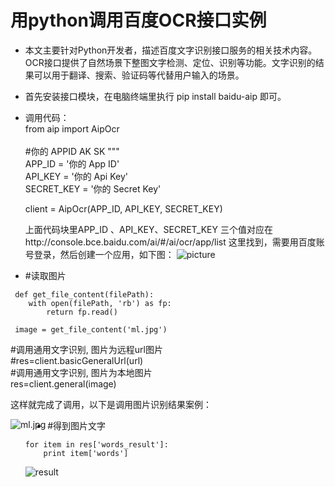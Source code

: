 # 用python调用百度OCR接口实例

* 本文主要针对Python开发者，描述百度文字识别接口服务的相关技术内容。
  OCR接口提供了自然场景下整图文字检测、定位、识别等功能。文字识别的结果可以用于翻译、搜索、验证码等代替用户输入的场景。
  
* 首先安装接口模块，在电脑终端里执行 pip install baidu-aip 即可。

* 调用代码：
  <br/>from aip import AipOcr  
  <br/>#你的 APPID AK SK """
  <br/>APP_ID = '你的 App ID'
  <br/>API_KEY = '你的 Api Key'
  <br/>SECRET_KEY = '你的 Secret Key'

  client = AipOcr(APP_ID, API_KEY, SECRET_KEY)

  上面代码块里APP_ID 、API_KEY、SECRET_KEY 三个值对应在http://console.bce.baidu.com/ai/#/ai/ocr/app/list 这里找到，需要用百度账号登录，然后创建一个应用，如下图：
  ![picture](https://github.com/MingQuanXu/python_interview/blob/master/example_python/ocr.jpg)

* #读取图片
```
 def get_file_content(filePath):
    with open(filePath, 'rb') as fp:
        return fp.read()

 image = get_file_content('ml.jpg')
```
  #调用通用文字识别, 图片为远程url图片
  <br/>#res=client.basicGeneralUrl(url)
  <br/>#调用通用文字识别, 图片为本地图片 
  <br/>res=client.general(image)
  
  这样就完成了调用，以下是调用图片识别结果案例：
  
  <img src="https://github.com/MingQuanXu/python_interview/blob/master/example_python/ml.jpg" alt="ml.jpg" align=left />
 
* #得到图片文字 
  ```
  for item in res['words_result']:
      print item['words']
  ```

  ![result](https://github.com/MingQuanXu/python_interview/blob/master/example_python/result.jpg)